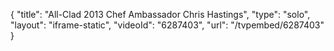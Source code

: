 {
    "title": "All-Clad 2013 Chef Ambassador Chris Hastings",
    "type": "solo",
    "layout": "iframe-static",
    "videoId": "6287403",
    "url": "\/tvpembed\/6287403"
}